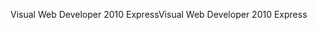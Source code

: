 <span data-ttu-id="f5601-101">Visual Web Developer 2010 Express</span><span class="sxs-lookup"><span data-stu-id="f5601-101">Visual Web Developer 2010 Express</span></span>
